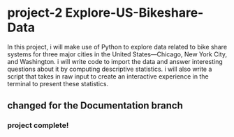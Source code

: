 # project-2 Explore-US-Bikeshare-Data

In this project, i will make use of Python to explore data related to bike share systems for three major cities in the United States—Chicago, New York City, and Washington. i will write code to import the data and answer interesting questions about it by computing descriptive statistics. i will also write a script that takes in raw input to create an interactive experience in the terminal to present these statistics.

## changed for the Documentation branch
### project complete!
